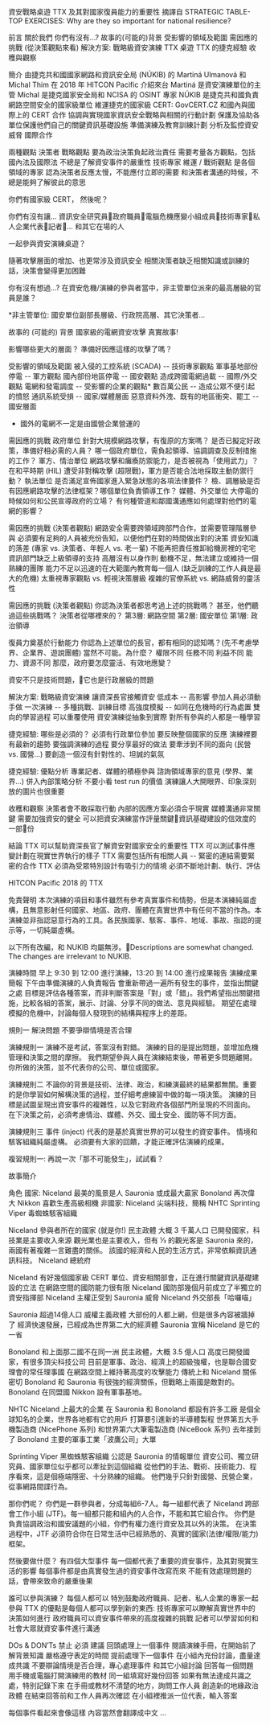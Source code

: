 資安戰略桌遊 TTX
及其對國家復員能力的重要性
摘譯自 STRATEGIC TABLE-TOP EXERCISES: Why are they so important for national resilience? 

前言
關於我們
你們有沒有...?
故事的(可能的)背景
受影響的領域及範圍
需因應的挑戰 (從決策觀點來看)
解決方案: 戰略級資安演練 TTX
桌遊 TTX 的捷克經驗
收穫與觀察

簡介
由捷克共和國國家網路和資訊安全局 (NÚKIB) 的 Martiná Ulmanová 和 Michal Thim 在 2018 年 HITCON Pacific 介紹來台
Martiná 是資安演練單位的主管
Michal 是捷克國家安全局和 NCISA 的 OSINT 專家
NÚKIB 是捷克共和國負責網路空間安全的國家級單位
維運捷克的國家級 CERT: GovCERT.CZ
和國內與國際上的 CERT 合作
協調與實現國家資訊安全戰略與相關的行動計劃
保護及協助各單位保護他們自己的關鍵資訊基礎設施
準備演練及教育訓練計劃
分析及監控資安威脅
國際合作

兩種觀點
決策者
戰略觀點
要為政治決策負起政治責任
需要考量各方觀點，包括國內法及國際法
不總是了解資安事件的嚴重性
技術專家
維運 / 戰術觀點
是各個領域的專家
認為決策者反應太慢，不能應付立即的需要
和決策者溝通的時候，不總是能夠了解彼此的意思

你們有國家級 CERT， 然後呢？

你們有沒有讓...
資訊安全研究員政府職員電腦危機應變小組成員技術專家私人企業代表記者… 和其它在場的人

一起參與資安演練桌遊？

隨著攻擊層面的增加、也更常涉及資訊安全
相關決策者缺乏相關知識或訓練的話，決策會變得更加困難

你有沒有想過...?
在資安危機/演練的參與者當中，非主管單位派來的最高層級的官員是誰？


*非主管單位: 國安單位副部長層級、行政院高層、其它決策者...

故事的 (可能的) 背景
國家級的電網資安攻擊
真實故事!

影響哪些更大的層面？
準備好因應這樣的攻擊了嗎？

受影響的領域及範圍
被入侵的工控系統 (SCADA) -- 技術專家觀點
軍事基地部份停電 -- 軍方觀點
國內部份地區停電 -- 國安觀點
造成跨國電網過載 -- 國際/外交觀點
電網和發電調度 -- 受影響的企業的觀點*
數百萬公民 -- 造成公眾不便引起的憤怒
通訊系統受損 -- 國家/媒體層面
惡意資料外洩、既有的地區衝突、罷工 -- 國安層面

* 國外的電網不一定是由國營企業營運的

需因應的挑戰
政府單位
針對大規模網路攻擊，有復原的方案嗎？
是否已擬定好政策，準備好相必需的人員？
哪一個政府單位，需負起領導、協調調查及反制措施的工作？
軍方、情治單位
網路攻擊和癱瘓防禦能力，是否被視為「使用武力」？
在和平時期 (HIL) 遭受非對稱攻擊 (超限戰)，軍方是否能合法地採取主動防禦行動？
執法單位
是否滿足宣佈國家進入緊急狀態的各項法律要件？
檢、調層級是否有因應網路攻擊的法律框架？哪個單位負責領導工作？
媒體、外交單位
大停電的時候如何和公民宣導政府的立場？
有何種管道和鄰國溝通應如何處理對他們的電網的影響？

需因應的挑戰 (決策者觀點)
網路安全需要跨領域跨部門合作，並需要管理階層參與
必須要有足夠的人員被充份告知，以便他們在對的時間做出對的決策
資安知識的落差 (專家 vs. 決策者、年輕人 vs. 老一輩)
不能再把責任推卸給機房裡的宅宅
資訊部門缺乏上級領導的支持
高層沒有以身作則
動機不足，無法建立或維持一個熟練的團隊
能力不足以迅速的在大範圍內教育每一個人 (缺乏訓練的工作人員是最大的危機)
太重視專家觀點 vs. 輕視決策層級
複雜的官僚系統 vs. 網路威脅的靈活性

需因應的挑戰 (決策者觀點)
你認為決策者都思考過上述的挑戰嗎？
甚至，他們聽過這些挑戰嗎？
決策者從哪裡來的？
第3層: 網路空間
第2層: 國安單位
第1層: 政治領導


復員力奠基於行動能力
你認為上述單位的長官，都有相同的認知嗎？(先不考慮學界、企業界、遊說團體)
當然不可能。為什麼？
權限不同
任務不同
利益不同
能力、資源不同
那麼，政府要怎麼靈活、有效地應變？

資安不只是技術問題，它也是行政層級的問題

解決方案: 戰略級資安演練
讓資深長官接觸資安
低成本 -- 高影響
參加人員必須動手做
一次演練 -- 多種挑戰、訓練目標
高強度模擬 -- 如同在危機時的行為處置
雙向的學習過程
可以重覆使用
資安演練從抽象到實際
對所有參與的人都是一種學習

捷克經驗: 哪些是必須的？
必須有行政單位參加
要反映整個國家的反應
演練裡要有最新的趨勢
要強調演練的過程
要分享最好的做法
要牽涉到不同的面向 (民營 vs. 國營...)
要創造一個沒有針對性的、坦誠的氣氛

捷克經驗: 優點分析
專業記者、媒體的積極參與
諮詢領域專家的意見 (學界、業界...)
併入內部策略分析
不要小看 test run 的價值
演練讓人大開眼界、印象深刻
放的圖片也很重要

收穫和觀察
決策者會不敢採取行動
內部的因應方案必須合乎現實
媒體溝通非常關鍵
需要加強資安的健全
可以把資安演練當作評量關鍵資訊基礎建設的信效度的一部份

結論
TTX 可以幫助資深長官了解資安對國家安全的重要性
TTX 可以測試事件應變計劃在現實世界執行的樣子
TTX 需要包括所有相關人員 -- 緊密的連結需要緊密的合作
TTX 必須為受眾特別設計有吸引力的情境
必須不斷地計劃、執行、評估

HITCON Pacific 2018 的 TTX

免責聲明
本次演練的項目和事件雖然有參考真實事件和情勢，但是本演練純屬虛構，且無意影射任何國家、地區、政府、團體在真實世界中有任何不當的作為。本演練並非指認惡意行為的工具。各民族國家、駭客、事件、地域、事故、指認的提示等，一切純屬虛構。

以下所有改編，和 NUKIB 均屬無涉。Descriptions are somewhat changed.  The changes are irrelevant to NUKIB.

演練時間
早上 9:30 到 12:00 進行演練，13:20 到 14:00 進行成果報告
演練成果簡報
下午由準備演練的人負責報告
會重新帶過一遍所有發生的事件，並指出關鍵之處
目標是評估各種答案，而非判斷答案是「對」或「錯」。我們希望指出關鍵措施，比較各組的答案，展示、討論、分享不同的做法、意見與經驗。
期望在處理模擬的危機中，討論每個人發現到的結構與程序上的差距。

規則一
解決問題
不要爭辯情境是否合理

演練規則一
演練不是考試，答案沒有對錯。
演練的目的是提出問題，並增加危機管理和決策之間的摩擦。
我們期望參與人員在演練結束後，帶著更多問題離開。
你所做的決策，並不代表你的公司、單位或國家。

演練規則二
不論你的背景是技術、法律、政治，和練演最終的結果都無關。重要的是你學習如何解構決策的過程，並仔細考慮練習中做的每一項決策。
演練的目標是試圖呈現出資安事件的複雜性，以及它對政府各個部門所呈現的不同面向。
在下決策之前，必須考慮情治、媒體、外交、國土安全、國防等不同方面。

演練規則三
事件 (inject) 代表的是基於真實世界的可以發生的資安事件。
情境和駭客組織純屬虛構。
必須要有大家的回饋，才能正確評估演練的成果。

複習規則一: 再說一次「那不可能發生」，試試看？

故事簡介

角色
國家: 
Niceland 最美的風景是人
Sauronia 或成最大贏家
Bonoland 再次偉大
Nikkon 喜歡生產高級相機
非國家:
Niceland 尖端科技，簡稱 NHTC
Sprinting Viper 毒蜘蛛駭客組織 

Niceland
參與者所在的國家 (就是你!)
民主政體
大概 3 千萬人口
已開發國家，科技業是主要收入來源
觀光業也是主要收入，但有 ⅓ 的觀光客是 Sauronia 來的，兩國有著複雜一言難盡的關係。
該國的經濟和人民的生活方式，非常依賴資訊通訊科技。
Niceland 總統府

Niceland
有好幾個國家級 CERT 單位、資安相關部會，正在進行關鍵資訊基礎建設的立法
在網路空間的國防能力很有限
Niceland 國防部幾個月前成立了半獨立的資安指揮部
Niceland 主權正受到 Sauronia 威脅
Niceland 外交部長「哈囉喵」

Sauronia
超過14億人口
威權主義政體
大部份的人都上網，但是很多內容被牆掉了
經濟快速發展，已經成為世界第二大的經濟體
Sauronia 宣稱 Niceland 是它的一省

Bonoland
和上面那二國不在同一洲
民主政體，大概 3.5 億人口
高度已開發國家，有很多頂尖科技公司
目前是軍事、政治、經濟上的超級強權，也是聯合國安理會的常任理事國
在網路空間上維持著高度的攻擊能力
傳統上和 Niceland 關係密切
Bonoland 和 Sauronia 有很強的經濟關係，但戰略上兩國是敵對的。Bonoland 在同盟國 Nikkon 設有軍事基地。

NHTC
Niceland 上最大的企業
在 Sauronia 和 Bonoland 都設有許多工廠
是個全球知名的企業，世界各地都有它的用戶
打算要引進新的半導體製程
世界第五大手機製造商 (NicePhone 系列) 和世界第六大筆電製造商 (NiceBook 系列)
去年接到了 Bonoland 主要的軍事工業「波鷹公司」大單

Sprinting Viper 黑蜘蛛駭客組織
公認是 Sauronia 的情報單位
資安公司、獨立研究員、國家單位似乎都可以牽扯到這個組織
從他們的手法、戰術、技術能力、程序看來，這是個極端隱密、十分熟練的組織。
他們幾乎只針對國營、民營企業，從事網路間諜行為。

那你們呢？
你們是一群參與者，分成每組6-7人。每一組都代表了 Niceland 跨部會工作小組 (JTF)。每一組都只能和組內的人合作，不能和其它組合作。
你們是負責協調政治和國安議題的小組，你們有權力進行資安及其以外的決策。
在決策過程中，JTF 必須符合你在日常生活中已經熟悉的、真實的國家(法律/權限/能力)框架。

然後要做什麼？
有四個大型事件
每一個都代表了重要的資安事件，及其對現實生活的影響
每個事件都是由真實發生過的資安事件改寫而來
不能有效處理問題的話，會帶來致命的嚴重後果

誰可以參與演練？
每個人都可以
特別鼓勵政府職員、記者、私人企業的專家一起參與
TTX 的優點是每個人都可以學到新的東西:
技術專家可以瞭解真實世界中的決策如何進行
政府職員可以資安事件帶來的高度複雜的挑戰
記者可以學習如何和社會大眾就資安事件進行溝通

DOs & DON’Ts
禁止
必須
建議
回頭處理上一個事件
閱讀演練手冊，在開始前了解背景知識
嚴格遵守表定的時間
提前處理下一個事件
在小組內充份討論，盡量達成共識
不要辯論情境是否合理，專心處理事件
和其它小組討論
回答每一個問題
用手機或電腦打開演練用的教材
同一組填寫好幾份回答
如果有無法達成共識之處，特別記錄下來
在手冊或教材不清楚的地方，詢問工作人員
創造新的地緣政治政體
在結束回答前和工作人員再次確認
在小組裡推派一位代表，輸入答案

每個事件看起來會像這樣
內容當然會翻譯成中文 ...
